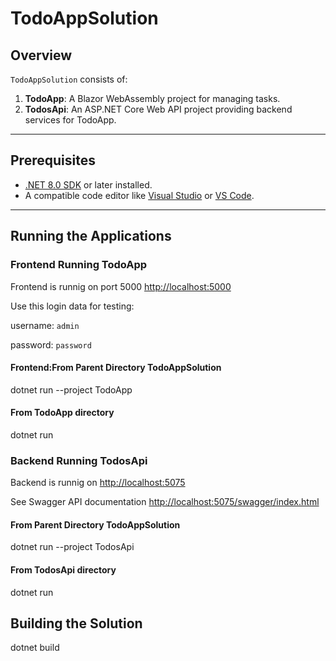 # TodoAppSolution

## Overview

`TodoAppSolution` consists of:
1. **TodoApp**: A Blazor WebAssembly project for managing tasks.
2. **TodosApi**: An ASP.NET Core Web API project providing backend services for TodoApp.

---

## Prerequisites

- [.NET 8.0 SDK](https://dotnet.microsoft.com/download/dotnet/8.0) or later installed.
- A compatible code editor like [Visual Studio](https://visualstudio.microsoft.com/) or [VS Code](https://code.visualstudio.com/).

---

## Running the Applications

### Frontend Running TodoApp

Frontend is runnig on port 5000 [http://localhost:5000](http://localhost:5000/)

Use this login data  for testing:

username: `admin` 

password: `password`

#### Frontend:From Parent Directory TodoAppSolution

dotnet run --project TodoApp

#### From TodoApp directory

dotnet run 

### Backend Running TodosApi

Backend is runnig on [http://localhost:5075](http://localhost:5075)

See Swagger API documentation [http://localhost:5075/swagger/index.html](http://localhost:5075/swagger/index.html)

#### From Parent Directory TodoAppSolution

dotnet run --project TodosApi

#### From TodosApi directory

dotnet run 

## Building the Solution

dotnet build



